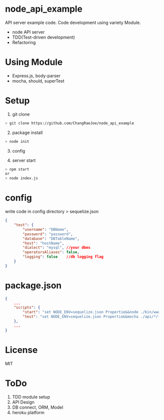 # node_api_example
API server example code.  Code development using variety Module.
- node API server
- TDD(Test-driven development)
- Refactoring

# Using Module
- Express.js, body-parser
- mocha, should, superTest

# Setup
1. git clone
``` bash
> git clone https://github.com/ChangRaeJoe/node_api_example
``` 
2. package install
``` bash
> node init
``` 
3. config

4. server start
``` bash
> npm start
or
> node index.js
```

# config
write code in config directory > sequelize.json
```json
{
    "test": {
        "username": "DBName", 
        "password": "password",
        "database": "DBTableName",
        "host": "hostName",
        "dialect": "mysql", //your dbms
        "operatorsAliases": false,
        "logging": false    //db logging flag
    }
}
```

# package.json
```json
{
    ...
    "scripts": {
        "start": "set NODE_ENV=sequelize.json Propertie&&node ./bin/www.js",
        "test": "set NODE_ENV=sequelize.json Propertie&&mocha ./api/*/*.spec.js"
    },
    ...
}
```

# License
MIT

# ToDo
1. TDD module setup
2. API Design
3. DB connect, ORM, Model
4. heroku platform  